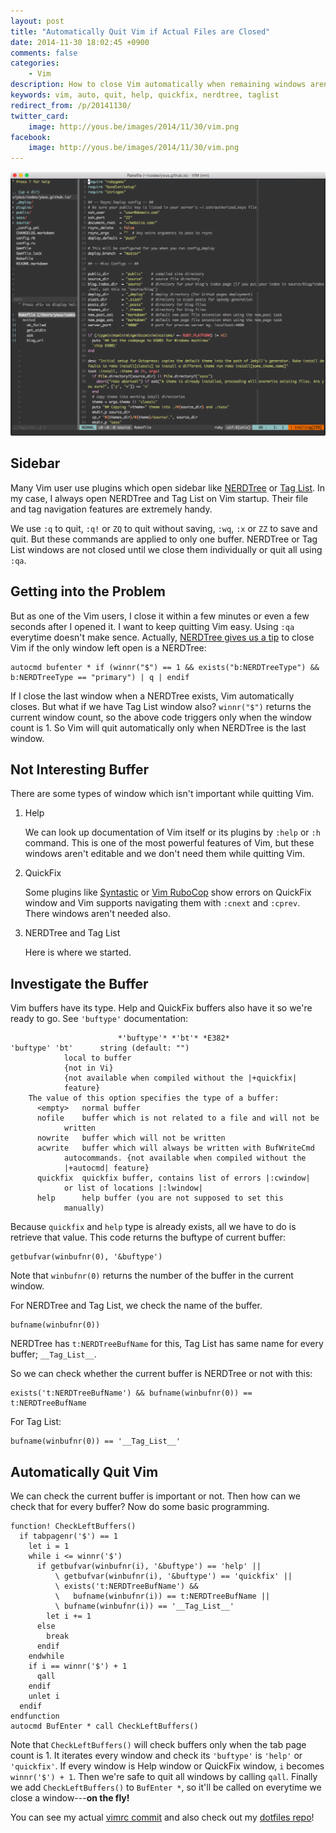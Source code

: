 ```yaml
---
layout: post
title: "Automatically Quit Vim if Actual Files are Closed"
date: 2014-11-30 18:02:45 +0900
comments: false
categories:
    - Vim
description: How to close Vim automatically when remaining windows aren't important.
keywords: vim, auto, quit, help, quickfix, nerdtree, taglist
redirect_from: /p/20141130/
twitter_card:
    image: http://yous.be/images/2014/11/30/vim.png
facebook:
    image: http://yous.be/images/2014/11/30/vim.png
---
```


![Vim](/images/2014/11/30/vim.png "Vim")

## Sidebar

Many Vim user use plugins which open sidebar like [NERDTree](https://github.com/scrooloose/nerdtree) or [Tag List](https://github.com/vim-scripts/taglist.vim). In my case, I always open NERDTree and Tag List on Vim startup. Their file and tag navigation features are extremely handy.

We use `:q` to quit, `:q!` or `ZQ` to quit without saving, `:wq`, `:x` or `ZZ` to save and quit. But these commands are applied to only one buffer. NERDTree or Tag List windows are not closed until we close them individually or quit all using `:qa`.

## Getting into the Problem

But as one of the Vim users, I close it within a few minutes or even a few seconds after I opened it. I want to keep quitting Vim easy. Using `:qa` everytime doesn't make sence. Actually, [NERDTree gives us a tip](https://github.com/scrooloose/nerdtree#faq) to close Vim if the only window left open is a NERDTree:

``` vim
autocmd bufenter * if (winnr("$") == 1 && exists("b:NERDTreeType") && b:NERDTreeType == "primary") | q | endif
```

If I close the last window when a NERDTree exists, Vim automatically closes. But what if we have Tag List window also? `winnr("$")` returns the current window count, so the above code triggers only when the window count is 1. So Vim will quit automatically only when NERDTree is the last window.

<!-- more -->

## Not Interesting Buffer

There are some types of window which isn't important while quitting Vim.

1. Help

    We can look up documentation of Vim itself or its plugins by `:help` or `:h` command. This is one of the most powerful features of Vim, but these windows aren't editable and we don't need them while quitting Vim.

2. QuickFix

    Some plugins like [Syntastic](https://github.com/scrooloose/syntastic) or [Vim RuboCop](https://github.com/ngmy/vim-rubocop) show errors on QuickFix window and Vim supports navigating them with `:cnext` and `:cprev`. There windows aren't needed also.

3. NERDTree and Tag List

    Here is where we started.

## Investigate the Buffer

Vim buffers have its type. Help and QuickFix buffers also have it so we're ready to go. See `'buftype'` documentation:

``` vim
						*'buftype'* *'bt'* *E382*
'buftype' 'bt'		string (default: "")
			local to buffer
			{not in Vi}
			{not available when compiled without the |+quickfix|
			feature}
	The value of this option specifies the type of a buffer:
	  <empty>	normal buffer
	  nofile	buffer which is not related to a file and will not be
			written
	  nowrite	buffer which will not be written
	  acwrite	buffer which will always be written with BufWriteCmd
			autocommands. {not available when compiled without the
			|+autocmd| feature}
	  quickfix	quickfix buffer, contains list of errors |:cwindow|
			or list of locations |:lwindow|
	  help		help buffer (you are not supposed to set this
			manually)
```

Because `quickfix` and `help` type is already exists, all we have to do is retrieve that value. This code returns the buftype of current buffer:

``` vim
getbufvar(winbufnr(0), '&buftype')
```

Note that `winbufnr(0)` returns the number of the buffer in the current window.

For NERDTree and Tag List, we check the name of the buffer.

``` vim
bufname(winbufnr(0))
```

NERDTree has `t:NERDTreeBufName` for this, Tag List has same name for every buffer; `__Tag_List__`.

So we can check whether the current buffer is NERDTree or not with this:

``` vim
exists('t:NERDTreeBufName') && bufname(winbufnr(0)) == t:NERDTreeBufName
```

For Tag List:

``` vim
bufname(winbufnr(0)) == '__Tag_List__'
```

## Automatically Quit Vim

We can check the current buffer is important or not. Then how can we check that for every buffer? Now do some basic programming.

``` vim
function! CheckLeftBuffers()
  if tabpagenr('$') == 1
    let i = 1
    while i <= winnr('$')
      if getbufvar(winbufnr(i), '&buftype') == 'help' ||
          \ getbufvar(winbufnr(i), '&buftype') == 'quickfix' ||
          \ exists('t:NERDTreeBufName') &&
          \   bufname(winbufnr(i)) == t:NERDTreeBufName ||
          \ bufname(winbufnr(i)) == '__Tag_List__'
        let i += 1
      else
        break
      endif
    endwhile
    if i == winnr('$') + 1
      qall
    endif
    unlet i
  endif
endfunction
autocmd BufEnter * call CheckLeftBuffers()
```

Note that `CheckLeftBuffers()` will check buffers only when the tab page count is 1. It iterates every window and check its `'buftype'` is `'help'` or `'quickfix'`. If every window is Help window or QuickFix window, `i` becomes `winnr('$') + 1`. Then we're safe to quit all windows by calling `qall`. Finally we add `CheckLeftBuffers()` to `BufEnter *`, so it'll be called on everytime we close a window---**on the fly!**

You can see my actual [vimrc commit](https://github.com/yous/dotfiles/commit/735976604471bb6186d3867a30c421c839ad3ad4) and also check out my [dotfiles repo](https://github.com/yous/dotfiles)!
